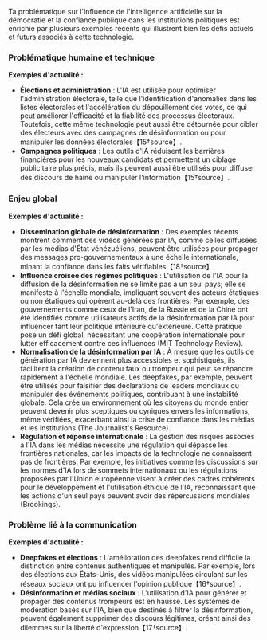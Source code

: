 Ta problématique sur l'influence de l'intelligence artificielle sur la démocratie et la confiance publique dans les institutions politiques est enrichie par plusieurs exemples récents qui illustrent bien les défis actuels et futurs associés à cette technologie.

### Problématique humaine et technique

**Exemples d'actualité :**
- **Élections et administration** : L'IA est utilisée pour optimiser l'administration électorale, telle que l'identification d'anomalies dans les listes électorales et l'accélération du dépouillement des votes, ce qui peut améliorer l'efficacité et la fiabilité des processus électoraux. Toutefois, cette même technologie peut aussi être détournée pour cibler des électeurs avec des campagnes de désinformation ou pour manipuler les données électorales【15†source】.
- **Campagnes politiques** : Les outils d'IA réduisent les barrières financières pour les nouveaux candidats et permettent un ciblage publicitaire plus précis, mais ils peuvent aussi être utilisés pour diffuser des discours de haine ou manipuler l'information【15†source】.

### Enjeu global

**Exemples d'actualité :**
- **Dissemination globale de désinformation** : Des exemples récents montrent comment des vidéos générées par IA, comme celles diffusées par les médias d'État vénézuéliens, peuvent être utilisées pour propager des messages pro-gouvernementaux à une échelle internationale, minant la confiance dans les faits vérifiables【18†source】.
- **Influence croisée des régimes politiques** : L'utilisation de l'IA pour la diffusion de la désinformation ne se limite pas à un seul pays; elle se manifeste à l'échelle mondiale, impliquant souvent des acteurs étatiques ou non étatiques qui opèrent au-delà des frontières. Par exemple, des gouvernements comme ceux de l'Iran, de la Russie et de la Chine ont été identifiés comme utilisateurs actifs de la désinformation par IA pour influencer tant leur politique intérieure qu'extérieure. Cette pratique pose un défi global, nécessitant une coopération internationale pour lutter efficacement contre ces influences​ (MIT Technology Review)​.
- **Normalisation de la désinformation par IA** : À mesure que les outils de génération par IA deviennent plus accessibles et sophistiqués, ils facilitent la création de contenu faux ou trompeur qui peut se répandre rapidement à l'échelle mondiale. Les deepfakes, par exemple, peuvent être utilisés pour falsifier des déclarations de leaders mondiaux ou manipuler des événements politiques, contribuant à une instabilité globale. Cela crée un environnement où les citoyens du monde entier peuvent devenir plus sceptiques ou cyniques envers les informations, même vérifiées, exacerbant ainsi la crise de confiance dans les médias et les institutions​ (The Journalist's Resource)​.
- **Régulation et réponse internationale** : La gestion des risques associés à l'IA dans les médias nécessite une régulation qui dépasse les frontières nationales, car les impacts de la technologie ne connaissent pas de frontières. Par exemple, les initiatives comme les discussions sur les normes d'IA lors de sommets internationaux ou les régulations proposées par l'Union européenne visent à créer des cadres cohérents pour le développement et l'utilisation éthique de l'IA, reconnaissant que les actions d'un seul pays peuvent avoir des répercussions mondiales​ (Brookings)​.


### Problème lié à la communication

**Exemples d'actualité :**
- **Deepfakes et élections** : L'amélioration des deepfakes rend difficile la distinction entre contenus authentiques et manipulés. Par exemple, lors des élections aux États-Unis, des vidéos manipulées circulant sur les réseaux sociaux ont pu influencer l'opinion publique【16†source】.
- **Désinformation et médias sociaux** : L'utilisation d'IA pour générer et propager des contenus trompeurs est en hausse. Les systèmes de modération basés sur l'IA, bien que destinés à filtrer la désinformation, peuvent également supprimer des discours légitimes, créant ainsi des dilemmes sur la liberté d'expression【17†source】.
